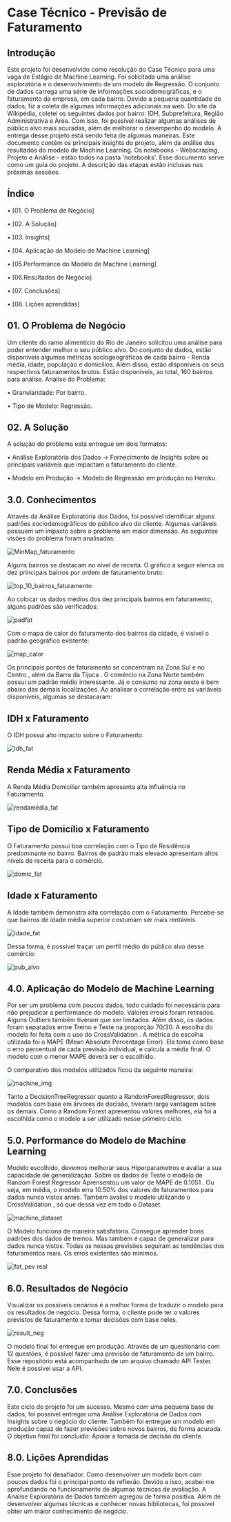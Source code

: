 # Case Técnico - Previsão de Faturamento

## Introdução 

Este projeto foi desenvolvido como resolução do Case Técnico para uma vaga de Estágio de Machine Learning. Foi solicitada uma análise exploratória e o desenvolvimento de um modelo de Regressão. O conjunto de dados carrega uma série de informações sociodemográficas, e o faturamento da empresa, em cada bairro. 
Devido a pequena quantidade de dados, fiz a coleta de algumas informações adicionais na web. Do site da Wikipédia, coletei os seguintes dados por bairro: IDH, Subprefeitura, Região Administrativa e Área. Com isso, foi possível realizar algumas análises de público alvo mais acuradas, além de melhorar o desempenho do modelo. 
A entrega desse projeto está sendo feita de algumas maneiras. Este documento contém os principais insights do projeto, além da análise dos resultados do modelo de Machine Learning. Os notebooks - Webscraping, Projeto e Análise - estão todos na pasta 'notebooks'. Esse documento serve como um guia do projeto. A descrição das etapas estão inclusas nas próximas sessões. 

## Índice 

• [01. O Problema de Negócio]

• [02. A Solução]

•	[03. Insights]

•	[04. Aplicação do Modelo de Machine Learning]

•	[05.Performance do Modelo de Machine Learning]

•	[06.Resultados de Negócio]

•	[07. Conclusões]

•	[08. Lições aprendidas]


## 01. O Problema de Negócio 
Um cliente do ramo alimentício do Rio de Janeiro solicitou uma análise para poder entender melhor o seu público alvo. Do conjunto de dados, estão disponíveis algumas métricas sociogeograficas de cada bairro - Renda média, idade, população e domicilios. Além disso, estão disponíveis os seus respectivos faturamentos brutos. Estão disponíveis, ao total, 160 bairros para análise. 
Análise do Problema: 

•	Granularidade: Por bairro. 

•	Tipo de Modelo: Regressão. 

## 02. A Solução 
A solução do problema está entregue em dois formatos: 

•	Análise Exploratória dos Dados -> Fornecimento de Insights sobre as principais variáveis que impactam o faturamento do cliente. 

•	Modelo em Produção -> Modelo de Regressão em produção no Heroku. 

## 3.0. Conhecimentos 
Através da Análise Exploratória dos Dados, foi possível identificar alguns padrões sociodemográficos do público alvo do cliente. Algumas variáveis possuem um impacto sobre o problema em maior dimensão. As seguintes visões do problema foram analisadas: 

![MinMap_faturamento](https://user-images.githubusercontent.com/86089406/123551997-93abe580-d74a-11eb-9f14-dd16f2d7e8e4.png)

 
Alguns bairros se destacam no nível de receita. O gráfico a seguir elenca os dez principais bairros por ordem de faturamento bruto:

![top_10_bairros_faturamento](https://user-images.githubusercontent.com/86089406/123552059-cce45580-d74a-11eb-811f-54feb8a9c22f.png)

 
Ao colocar os dados médios dos dez principais bairros em faturamento, alguns padrões são verificados:

![padfat](https://user-images.githubusercontent.com/86089406/123552141-2d739280-d74b-11eb-95e0-e0832b947b0a.png)



Com o mapa de calor do faturamento dos bairros da cidade, é visível o padrão geográfico existente:

![map_calor](https://user-images.githubusercontent.com/86089406/123552205-82170d80-d74b-11eb-8a2a-af2672b5c5ee.png)

 
Os principais pontos de faturamento se concentram na Zona Sul e no Centro , além da Barra da Tijuca . O comércio na Zona Norte também possui um padrão médio interessante. Já o consumo na zona oeste é bem abaixo das demais localizações. 
Ao analisar a correlação entre as variáveis disponíveis, algumas se destacaram: 
## IDH x Faturamento 
O IDH possui alto impacto sobre o Faturamento. 

![idh_fat](https://user-images.githubusercontent.com/86089406/123552245-b12d7f00-d74b-11eb-83fa-4f69f783d75e.png)

 

## Renda Média x Faturamento 
A Renda Média Domiciliar também apresenta alta influência no Faturamento. 

![rendamédia_fat](https://user-images.githubusercontent.com/86089406/123552429-7a0b9d80-d74c-11eb-9fd2-bbc7d263deaf.png)


 
## Tipo de Domicílio x Faturamento 
O Faturamento possui boa correlação com o Tipo de Residência predominante no bairro. Bairros de padrão mais elevado apresentam altos níveis de receita para o comércio. 

![domic_fat](https://user-images.githubusercontent.com/86089406/123552457-9d364d00-d74c-11eb-997a-76630ea29273.png)

 

## Idade x Faturamento 
A Idade também demonstra alta correlação com o Faturamento. Percebe-se que bairros de idade média superior costumam ser mais rentáveis.

![idade_fat](https://user-images.githubusercontent.com/86089406/123552507-d1117280-d74c-11eb-9fef-c9d2efa2154b.png)



Dessa forma, é possível traçar um perfil médio do público alvo desse comércio: 

![pub_alvo](https://user-images.githubusercontent.com/86089406/123552538-fd2cf380-d74c-11eb-99b8-a8ffbbf58f5a.png)

 

## 4.0. Aplicação do Modelo de Machine Learning 

Por ser um problema com poucos dados, todo cuidado foi necessário para não prejudicar a performance do modelo. Valores irreais foram retirados. Alguns Outliers também tiveram que ser limitados. 
Além disso, os dados foram separados entre Treino e Teste na proporção 70/30. A escolha do modelo foi feita com o uso do CrossValidation . A métrica de escolha utilizada foi o MAPE (Mean Absolute Percentage Error). Ela toma como base o erro percentual de cada previsão individual, e calcula a média final. O modelo com o menor MAPE deverá ser o escolhido. 




O comparativo dos modelos utilizados ficou da seguinte maneira: 

![machine_img](https://user-images.githubusercontent.com/86089406/123552580-2e0d2880-d74d-11eb-9602-205ba23ba847.png)

 
Tanto a DecisionTreeRegressor quanto a RandomForestRegressor, dois modelos com base em árvores de decisão, tiveram larga vantagem sobre os demais. Como a Random Forest apresentou valores melhores, ela foi a escolhida como o modelo a ser utilizado nesse primeiro ciclo.

## 5.0. Performance do Modelo de Machine Learning 
Modelo escolhido, devemos melhorar seus Hiperparametros e avaliar a sua capacidade de generalização. 
Sobre os dados de Teste o modelo de Random Forest Regressor Aprensentou um valor de MAPE de 0.1051 . Ou seja, em média, o modelo erra 10.50% dos valores de faturamentos para dados nunca vistos antes. 
Também avaliei o modelo utilizando o CrossValidation , só que dessa vez em todo o Dataset. 
 
![machine_dataset](https://user-images.githubusercontent.com/86089406/123552616-509f4180-d74d-11eb-9cc0-00f53fa6b5b9.png)



O Modelo funciona de maneira satisfatória. Consegue aprender bons padrões dos dados de treinos. Mas também é capaz de generalizar para dados nunca vistos. Todas as nossas previsões seguiram as tendências dos faturamentos reais. Os erros existentes são mínimos.

 ![fat_pev real](https://user-images.githubusercontent.com/86089406/123552659-788ea500-d74d-11eb-8527-077d94e0e4d9.png)


## 6.0. Resultados de Negócio 
Visualizar os possíveis cenários é a melhor forma de traduzir o modelo para os resultados de negócio. Dessa forma, o cliente pode ter o valores previstos de faturamento e tomar decisões com base neles. 

![result_neg](https://user-images.githubusercontent.com/86089406/123552704-a542bc80-d74d-11eb-82fa-85c9131e30f9.png)


O modelo final foi entregue em produção. Através de um questionário com 12 questões, é possível fazer uma previsão de faturamento de um bairro. Esse repositório está acompanhado de um arquivo chamado API Tester. Nele é possível usar a API.

## 7.0. Conclusões 
Este ciclo do projeto foi um sucesso. Mesmo com uma pequena base de dados, foi possível entregar uma Análise Exploratória de Dados com Insights sobre o negócio do cliente. Também foi entregue um modelo em produção capaz de fazer previsões sobre novos bairros, de forma acurada. O objetivo final foi concluido: Apoiar a tomada de decisão do cliente. 

## 8.0. Lições Aprendidas 
Esse projeto foi desafiador. Como desenvolver um modelo bom com poucos dados foi o principal ponto de reflexão. Devido a isso, acabei me aprofundando no funcionamento de algumas técnicas de avaliação. A Análise Exploratória de Dados também agregou de forma positiva. Além de desenvolver algumas técnicas e conhecer novas bibliotecas, foi possível obter um maior conhecimento de negócio. 

                                                             
